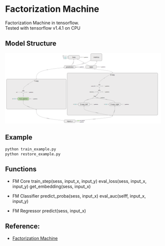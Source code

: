 # Factorization Machine
Factorization Machine in tensorflow.  
Tested with tensorflow v1.4.1 on CPU

## Model Structure
![Model Structure](./graph.png) 

## Example
```
python train_example.py
python restore_example.py
```

## Functions
- FM Core
  train_step(sess, input_x, input_y)
  eval_loss(sess, input_x, input_y)
  get_embedding(sess, input_x)

- FM Classifier
  predict_proba(sess, input_x)
  eval_auc(selff, input_x, input_y)

- FM Regressor
  predict(sess, input_x)


## Reference:
- [Factorization Machine](https://www.csie.ntu.edu.tw/~b97053/paper/Rendle2010FM.pdf)
